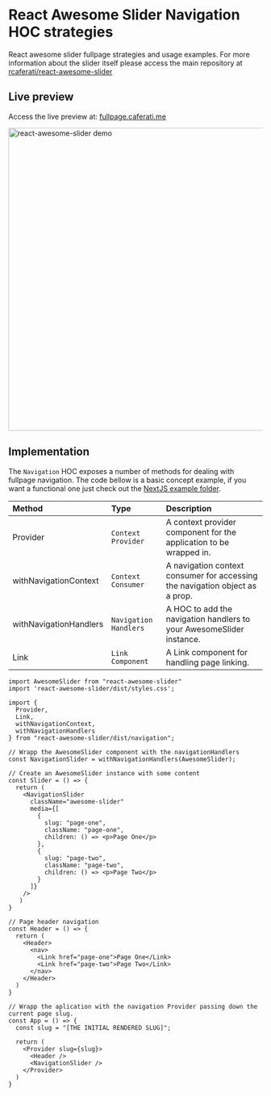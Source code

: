 # React Awesome Slider Navigation HOC strategies
React awesome slider fullpage strategies and usage examples. For more information about the slider itself please access the main repository at [rcaferati/react-awesome-slider](https://github.com/rcaferati/ras-fullpage-strategies)

## Live preview
Access the live preview at: [fullpage.caferati.me](https://fullpage.caferati.me)


[<img width="600" alt="react-awesome-slider demo" src="https://github.com/rcaferati/react-awesome-slider/blob/master/demo/public/images/fullscreen.gif?raw=true">](https://fullpage.caferati.me/)

## Implementation

The `Navigation` HOC exposes a number of methods for dealing with fullpage navigation. The code bellow is a basic concept example, if you want a functional one just check out the [NextJS example folder](https://github.com/rcaferati/ras-fullpage-strategies/tree/master/nextjs-example).

| Method                  | Type                     | Description                                                                        |
| :---------------------- | :----------------------- | :-------------------------------------------------------------------------------- |
| Provider                |  `Context Provider`      | A context provider component for the application to be wrapped in.                |
| withNavigationContext   |  `Context Consumer`      | A navigation context consumer for accessing the navigation object as a prop.      |
| withNavigationHandlers  |  `Navigation Handlers`   | A HOC to add the navigation handlers to your AwesomeSlider instance.              |
| Link                    |  `Link Component`        | A Link component for handling page linking.                                        |

```JS
import AwesomeSlider from "react-awesome-slider"
import 'react-awesome-slider/dist/styles.css';

import { 
  Provider,
  Link,
  withNavigationContext,
  withNavigationHandlers
} from "react-awesome-slider/dist/navigation";

// Wrapp the AwesomeSlider component with the navigationHandlers
const NavigationSlider = withNavigationHandlers(AwesomeSlider);

// Create an AwesomeSlider instance with some content
const Slider = () => {
  return (
    <NavigationSlider
      className="awesome-slider"
      media={[
        {
          slug: "page-one",
          className: "page-one",
          children: () => <p>Page One</p>
        },
        {
          slug: "page-two",
          className: "page-two",
          children: () => <p>Page Two</p>
        }
      ]}
    />
   )
}

// Page header navigation
const Header = () => {
  return (
    <Header>
      <nav>
        <Link href="page-one">Page One</Link>
        <Link href="page-two">Page Two</Link>
      </nav>
    </Header>
  )
}

// Wrapp the aplication with the navigation Provider passing down the current page slug.
const App = () => {
  const slug = "[THE INITIAL RENDERED SLUG]";

  return (
    <Provider slug={slug}>
      <Header />
      <NavigationSlider />
    </Provider>
  )
}

```
